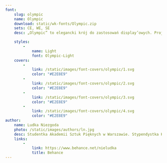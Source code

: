 ```yaml
---
font:
    slug: olympic
    name: Olympic
    download: static/wk-fonts/Olympic.zip
    sets: CE, WE, SE
    desc: „Olympic” to elegancki krój do zastosowań display’owych. Projekt był inspirowany warszawskimi szyldami oraz stołeczną typografią lat 70-tych. Font, mimo uniwersalności i nowoczesności, zwiera w swojej formie rodzaj nostalgii za dawną Warszawą.

    styles:
        -
            name: Light
            font: Olympic-Light
    covers:
        -
            link: /static/images/font-covers/olympic/1.svg
            color: "#E2E8E9"
        -
            link: /static/images/font-covers/olympic/2.svg
            color: "#E2E8E9"
        -
            link: /static/images/font-covers/olympic/3.svg
            color: "#E2E8E9"
        -
            link: /static/images/font-covers/olympic/4.svg
            color: "#E2E8E9"
author:
    name: Ludka Niezgoda
    photo: /static/images/authors/ln.jpg
    desc: Studentka Akademii Sztuk Pięknych w Warszawie. Stypendystka Krajowego Funduszu na rzecz Dzieci. Zajmuje się głównie typografią i projektowaniem krojów pism.
    links:
        -
            link: https://www.behance.net/nieludka
            title: Behance
---
```

